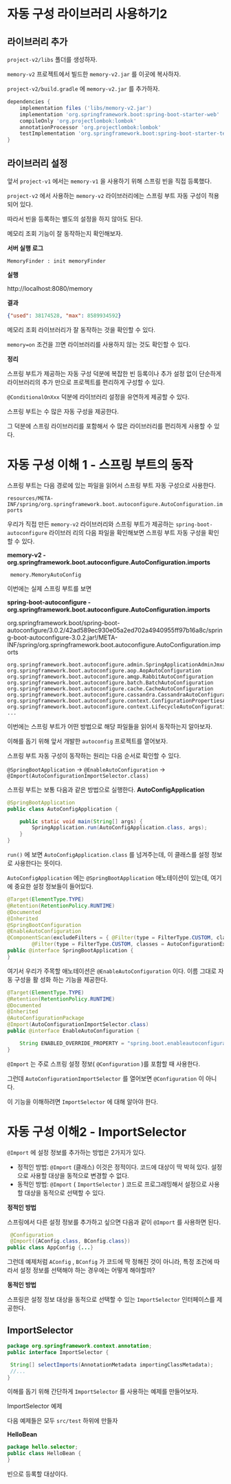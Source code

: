# 자동 구성 라이브러리 사용하기2

## 라이브러리 추가

`project-v2/libs` 폴더를 생성하자.

`memory-v2` 프로젝트에서 빌드한 `memory-v2.jar` 를 이곳에 복사하자. 

`project-v2/build.gradle` 에 `memory-v2.jar` 를 추가하자.

```groovy
dependencies {
    implementation files ('libs/memory-v2.jar')
    implementation 'org.springframework.boot:spring-boot-starter-web'
    compileOnly 'org.projectlombok:lombok'
    annotationProcessor 'org.projectlombok:lombok'
    testImplementation 'org.springframework.boot:spring-boot-starter-test'
}

```

## 라이브러리 설정

앞서 `project-v1` 에서는 `memory-v1` 을 사용하기 위해 스프링 빈을 직접 등록했다.

`project-v2` 에서 사용하는 `memory-v2` 라이브러리에는 스프링 부트 자동 구성이 적용되어 있다. 

따라서 빈을 등록하는 별도의 설정을 하지 않아도 된다.


메모리 조회 기능이 잘 동작하는지 확인해보자.

**서버 실행 로그** 

```
MemoryFinder : init memoryFinder
```

**실행**

http://localhost:8080/memory

**결과** 

```json
{"used": 38174528, "max": 8589934592} 
```

메모리 조회 라이브러리가 잘 동작하는 것을 확인할 수 있다.

`memory=on` 조건을 끄면 라이브러리를 사용하지 않는 것도 확인할 수 있다.

**정리**

스프링 부트가 제공하는 자동 구성 덕분에 복잡한 빈 등록이나 추가 설정 없이 단순하게 라이브러리의 추가 만으로 프로젝트를 편리하게 구성할 수 있다.

`@ConditionalOnXxx` 덕분에 라이브러리 설정을 유연하게 제공할 수 있다.

스프링 부트는 수 많은 자동 구성을 제공한다. 

그 덕분에 스프링 라이브러리를 포함해서 수 많은 라이브러리를 편리하게 사용할 수 있다.

# 자동 구성 이해 1 - 스프링 부트의 동작

스프링 부트는 다음 경로에 있는 파일을 읽어서 스프링 부트 자동 구성으로 사용한다. 

`resources/META-INF/spring/org.springframework.boot.autoconfigure.AutoConfiguration.imports`

우리가 직접 만든 `memory-v2` 라이브러리와 스프링 부트가 제공하는 `spring-boot-autoconfigure` 라이브러 리의 다음 파일을 확인해보면 스프링 부트 자동 구성을 확인할 수 있다.

**memory-v2 - org.springframework.boot.autoconfigure.AutoConfiguration.imports**

```
 memory.MemoryAutoConfig
```

이번에는 실제 스프링 부트를 보면

**spring-boot-autoconfigure - org.springframework.boot.autoconfigure.AutoConfiguration.imports**

org.springframework.boot/spring-boot-autoconfigure/3.0.2/42ad589ec930e05a2ed702a4940955ff97b16a8c/spring-boot-autoconfigure-3.0.2.jar!/META-INF/spring/org.springframework.boot.autoconfigure.AutoConfiguration.imports

```properties
org.springframework.boot.autoconfigure.admin.SpringApplicationAdminJmxAutoConfiguration
org.springframework.boot.autoconfigure.aop.AopAutoConfiguration
org.springframework.boot.autoconfigure.amqp.RabbitAutoConfiguration
org.springframework.boot.autoconfigure.batch.BatchAutoConfiguration
org.springframework.boot.autoconfigure.cache.CacheAutoConfiguration
org.springframework.boot.autoconfigure.cassandra.CassandraAutoConfiguration
org.springframework.boot.autoconfigure.context.ConfigurationPropertiesAutoConfiguration
org.springframework.boot.autoconfigure.context.LifecycleAutoConfiguration
...
```

이번에는 스프링 부트가 어떤 방법으로 해당 파일들을 읽어서 동작하는지 알아보자. 

이해를 돕기 위해 앞서 개발한 `autoconfig` 프로젝트를 열어보자.

스프링 부트 자동 구성이 동작하는 원리는 다음 순서로 확인할 수 있다. 

`@SpringBootApplication` -> `@EnableAutoConfiguration` -> `@Import(AutoConfigurationImportSelector.class)`

스프링 부트는 보통 다음과 같은 방법으로 실행한다. **AutoConfigApplication**

```java
@SpringBootApplication
public class AutoConfigApplication {

    public static void main(String[] args) {
        SpringApplication.run(AutoConfigApplication.class, args);
    }
}
```
`run()` 에 보면 `AutoConfigApplication.class` 를 넘겨주는데, 이 클래스를 설정 정보로 사용한다는 뜻이다. 

`AutoConfigApplication` 에는 `@SpringBootApplication` 애노테이션이 있는데, 여기에 중요한 설정 정보들이 들어있다.

```java
@Target(ElementType.TYPE)
@Retention(RetentionPolicy.RUNTIME)
@Documented
@Inherited
@SpringBootConfiguration
@EnableAutoConfiguration
@ComponentScan(excludeFilters = { @Filter(type = FilterType.CUSTOM, classes = TypeExcludeFilter.class),
		@Filter(type = FilterType.CUSTOM, classes = AutoConfigurationExcludeFilter.class) })
public @interface SpringBootApplication {
}
```

여기서 우리가 주목할 애노테이션은 `@EnableAutoConfiguration` 이다. 이름 그대로 자동 구성을 활 성화 하는 기능을 제공한다.

```java
@Target(ElementType.TYPE)
@Retention(RetentionPolicy.RUNTIME)
@Documented
@Inherited
@AutoConfigurationPackage
@Import(AutoConfigurationImportSelector.class)
public @interface EnableAutoConfiguration {

	String ENABLED_OVERRIDE_PROPERTY = "spring.boot.enableautoconfiguration";
}
```

`@Import` 는 주로 스프링 설정 정보( `@Configuration` )를 포함할 때 사용한다.

그런데 `AutoConfigurationImportSelector` 를 열어보면 `@Configuration` 이 아니다.

이 기능을 이해하려면 `ImportSelector` 에 대해 알아야 한다.

# 자동 구성 이해2 - ImportSelector

`@Import` 에 설정 정보를 추가하는 방법은 2가지가 있다.

* 정적인 방법: `@Import` (클래스) 이것은 정적이다. 코드에 대상이 딱 박혀 있다. 설정으로 사용할 대상을 동적으로 변경할 수 없다.
* 동적인 방법: `@Import` ( `ImportSelector` ) 코드로 프로그래밍해서 설정으로 사용할 대상을 동적으로 선택할 수 있다.

**정적인 방법**

스프링에서 다른 설정 정보를 추가하고 싶으면 다음과 같이 `@Import` 를 사용하면 된다. 

```java
 @Configuration
 @Import({AConfig.class, BConfig.class})
public class AppConfig {...} 
```

그런데 예제처럼 `AConfig` , `BConfig` 가 코드에 딱 정해진 것이 아니라, 특정 조건에 따라서 설정 정보를 선택해야 하는 경우에는 어떻게 해야할까?

**동적인 방법**

스프링은 설정 정보 대상을 동적으로 선택할 수 있는 `ImportSelector` 인터페이스를 제공한다.


## ImportSelector

```java
package org.springframework.context.annotation;
public interface ImportSelector {

 String[] selectImports(AnnotationMetadata importingClassMetadata);
 //...
}
```

이해를 돕기 위해 간단하게 `ImportSelector` 를 사용하는 예제를 만들어보자.

ImportSelector 예제

다음 예제들은 모두 `src/test` 하위에 만들자 

**HelloBean**

```java
package hello.selector;
public class HelloBean {
}
```
빈으로 등록할 대상이다.